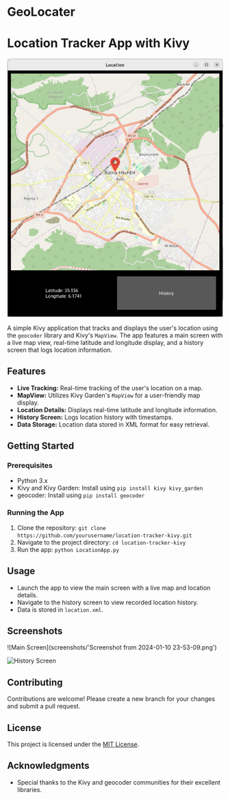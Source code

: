 # GeoLocater
# Location Tracker App with Kivy



![App Screenshots](screenshots/Screenshot_from_2024-01-10_23-53-09.png)



A simple Kivy application that tracks and displays the user's location using the `geocoder` library and Kivy's `MapView`. The app features a main screen with a live map view, real-time latitude and longitude display, and a history screen that logs location information.

## Features

- **Live Tracking:** Real-time tracking of the user's location on a map.
- **MapView:** Utilizes Kivy Garden's `MapView` for a user-friendly map display.
- **Location Details:** Displays real-time latitude and longitude information.
- **History Screen:** Logs location history with timestamps.
- **Data Storage:** Location data stored in XML format for easy retrieval.

## Getting Started

### Prerequisites

- Python 3.x
- Kivy and Kivy Garden: Install using `pip install kivy kivy_garden`
- geocoder: Install using `pip install geocoder`

### Running the App

1. Clone the repository: `git clone https://github.com/yourusername/location-tracker-kivy.git`
2. Navigate to the project directory: `cd location-tracker-kivy`
3. Run the app: `python LocationApp.py`

## Usage

- Launch the app to view the main screen with a live map and location details.
- Navigate to the history screen to view recorded location history.
- Data is stored in `location.xml`.

## Screenshots

![Main Screen](screenshots/'Screenshot from 2024-01-10 23-53-09.png')

![History Screen](screenshots/history_screen.png)

## Contributing

Contributions are welcome! Please create a new branch for your changes and submit a pull request.

## License

This project is licensed under the [MIT License](LICENSE).

## Acknowledgments

- Special thanks to the Kivy and geocoder communities for their excellent libraries.

